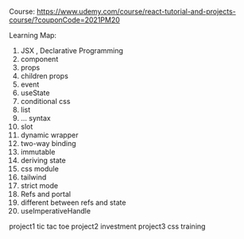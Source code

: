 Course: https://www.udemy.com/course/react-tutorial-and-projects-course/?couponCode=2021PM20

Learning Map:

1. JSX , Declarative Programming 
2. component
3. props
4. children props
5. event
6. useState
7. conditional css
8. list
9. ... syntax
10. slot
11. dynamic wrapper
12. two-way binding
13. immutable
14. deriving state
15. css module
16. tailwind
17. strict mode
18. Refs and portal
19. different between refs and state
20. useImperativeHandle

project1 tic tac toe
project2 investment
project3 css training
